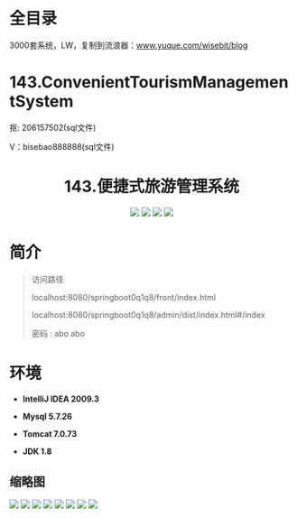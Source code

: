 # 全目录

3000套系统，LW，复制到流浪器：www.yuque.com/wisebit/blog
# 143.ConvenientTourismManagementSystem

<p>抠: 206157502(sql文件)</p>
<p>V：bisebao888888(sql文件)</p>

<p><h1 align="center">143.便捷式旅游管理系统</h1></p>


<p align="center">
	<img src="https://img.shields.io/badge/jdk-1.8-orange.svg"/>
    <img src="https://img.shields.io/badge/springBoot-5.x-lightgrey.svg"/>
    <img src="https://img.shields.io/badge/vue-3.x-blue.svg"/>
    <img src="https://img.shields.io/badge/mysql-5.x-yellow.svg"/>
</p>

# 简介
>
> 

>访问路径
>
> localhost:8080/springboot0q1q8/front/index.html
>
> localhost:8080/springboot0q1q8/admin/dist/index.html#/index
>
> 密码 : abo abo


# 环境

- <b>IntelliJ IDEA 2009.3</b>

- <b>Mysql 5.7.26</b>

- <b>Tomcat 7.0.73</b>

- <b>JDK 1.8</b>




## 缩略图

![](https://bitwise.oss-cn-heyuan.aliyuncs.com/2024/9/10/83fc01bc-6556-473e-914b-3d70f7ead44f.png)
![](https://bitwise.oss-cn-heyuan.aliyuncs.com/2024/9/10/8bd8c38d-ffc9-471f-bcc9-c401a2e8715b.png)
![](https://bitwise.oss-cn-heyuan.aliyuncs.com/2024/9/10/512588d2-317b-4cdb-8267-beb821196e38.png)
![](https://bitwise.oss-cn-heyuan.aliyuncs.com/2024/9/10/573d0c70-a46e-480a-ad72-081ac8e7a3fa.png)
![](https://bitwise.oss-cn-heyuan.aliyuncs.com/2024/9/10/b2af940d-eee8-4b48-84e3-055516f0196f.png)
![](https://bitwise.oss-cn-heyuan.aliyuncs.com/2024/9/10/0d2b75f6-00e0-46f1-8432-2a624a2d3e7e.png)
![](https://bitwise.oss-cn-heyuan.aliyuncs.com/2024/9/10/f856856f-f14c-4f85-9fce-2780b964beb3.png)
![](https://bitwise.oss-cn-heyuan.aliyuncs.com/2024/9/10/ac327f5f-5752-4748-9628-cc95c2ba2d0b.png)

